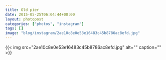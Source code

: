 ```yaml
---
title: Old pier
date: 2015-05-25T06:04:44+00:00
layout: photopost
categories: ["photos", "instagram"]
tags: []
image: "blog/instagram/2ae10c8e0e53e16483c45b8786ac8efd.jpg"
---
```


{{< img src="2ae10c8e0e53e16483c45b8786ac8efd.jpg" alt="" caption="" >}}



